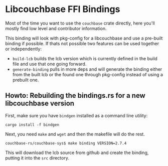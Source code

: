 # Libcouchbase FFI Bindings
Most of the time you want to use the `couchbase` crate directly, here you'll mostly find low level
and contributor information.

This binding will look with pkg-config for a libcouchbase and use a pre-built binding if possible.
If thats not possible two features can be used together or independently:

 - `build-lcb` builds the lcb version which is currently defined in the build file and use that
   one going forward.
- `generate-binding` pulls in more deps and will generate the binding either from the built lcb
   or the found one through pkg-config instead of using a prebuilt one.

## Howto: Rebuilding the bindings.rs for a new libcouchbase version
First, make sure you have `bindgen` installed as a command line utility:

```
cargo install -f bindgen
```

Next, you need `make` and `wget` and then the makefile will do the rest.

```
couchbase-rs/couchbase-sys$ make binding VERSION=2.7.4
```

This will download the lcb source from github and create the binding, putting it into the `src`
directory.
